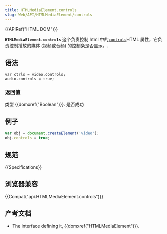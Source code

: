 ```yaml
---
title: HTMLMediaElement.controls
slug: Web/API/HTMLMediaElement/controls
---
```

{{APIRef("HTML DOM")}}

**`HTMLMediaElement.controls`** 这个负责控制 html 中的[`controls`](https://developer.mozilla.org/en-US/docs/Web/HTML/Element/video#attr-controls)HTML 属性，它负责控制播放的媒体 (视频或音频) 的控制条是否显示。.

## 语法

```plain
var ctrls = video.controls;
audio.controls = true;
```

### 返回值

类型 {{domxref("Boolean")}}. 是否成功

## 例子

```js
var obj = document.createElement('video');
obj.controls = true;
```

## 规范

{{Specifications}}

## 浏览器兼容

{{Compat("api.HTMLMediaElement.controls")}}

## 产考文档

- The interface defining it, {{domxref("HTMLMediaElement")}}.
